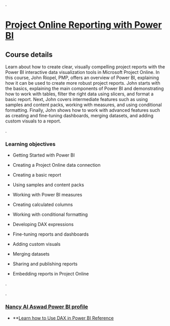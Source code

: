 .




# [Project Online Reporting with Power BI](https://www.linkedin.com/learning/project-online-reporting-with-power-bi/creating-detailed-project-reports-with-power-bi?resume=false)






## Course details


Learn about how to create clear, visually compelling project reports with the Power BI interactive data visualization tools in Microsoft Project Online. In this course, John Riopel, PMP, offers an overview of Power BI, explaining how it can be used to create more robust project reports. John starts with the basics, explaining the main components of Power BI and demonstrating how to work with tables, filter the right data using slicers, and format a basic report. Next, John covers intermediate features such as using samples and content packs, working with measures, and using conditional formatting. Finally, John shows how to work with advanced features such as creating and fine-tuning dashboards, merging datasets, and adding custom visuals to a report.



.



### Learning objectives

- Getting Started with Power BI

- Creating a Project Online data connection

- Creating a basic report

- Using samples and content packs

- Working with Power BI measures

- Creating calculated columns

- Working with conditional formatting

- Developing DAX expressions

- Fine-tuning reports and dashboards

- Adding custom visuals

- Merging datasets

- Sharing and publishing reports

- Embedding reports in Project Online



.



.





### [Nancy Al Aswad Power BI profile](https://app.powerbi.com/home?noSignUpCheck=1&redirectedFromSignup=1&username=2180385@s.aou.edu.jo&AutomaticLogin=true)


- **[Learn how to Use DAX in Power BI Reference](https://docs.microsoft.com/en-us/learn/)
